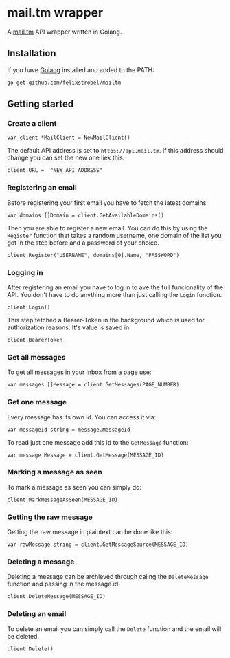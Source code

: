 # mail.tm wrapper

A [mail.tm](https://mail.tm) API wrapper written in Golang.

## Installation

If you have [Golang](https://golang.org/) installed and added to the PATH:

```bash
go get github.com/felixstrobel/mailtm
```

## Getting started

### Create a client

```golang
var client *MailClient = NewMailClient()
```

The default API address is set to `https://api.mail.tm`. If this address should change you can set the new one liek this:
```golang
client.URL =  "NEW_API_ADDRESS"
```

### Registering an email

Before registering your first email you have to fetch the latest domains.
```golang
var domains []Domain = client.GetAvailableDomains()
```

Then you are able to register a new email. You can do this by using the `Register` function that takes a random username, one domain of the list you got in the step before and a password of your choice.
```golang
client.Register("USERNAME", domains[0].Name, "PASSWORD")
```

### Logging in

After registering an email you have to log in to ave the full funcionality of the API. You don't have to do anything more than just calling the `Login` function.
```golang
client.Login()
```
This step fetched a Bearer-Token in the background which is used for authorization reasons. It's value is saved in:
```golang
client.BearerToken
```

### Get all messages

To get all messages in your inbox from a page use:
```golang
var messages []Message = client.GetMessages(PAGE_NUMBER)
```

### Get one message

Every message has its own id. You can access it via:
```golang
var messageId string = message.MessageId
```

To read just one message add this id to the `GetMessage` function:
```golang
var message Message = client.GetMessage(MESSAGE_ID)
```

### Marking a message as seen

To mark a message as seen you can simply do:
```golang
client.MarkMessageAsSeen(MESSAGE_ID)
```

### Getting the raw message

Getting the raw message in plaintext can be done like this:
```golang
var rawMessage string = client.GetMessageSource(MESSAGE_ID)
```

### Deleting a message

Deleting a message can be archieved through caling the `DeleteMessage` function and passing in the message id.
```golang
client.DeleteMessage(MESSAGE_ID)
```

### Deleting an email

To delete an email you can simply call the `Delete` function and the email will be deleted.
```golang
client.Delete()
```



